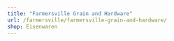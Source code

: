 ```yaml
---
title: "Farmersville Grain and Hardware"
url: /farmersville/farmersville-grain-and-hardware/
shop: Eisenwaren
---
```

